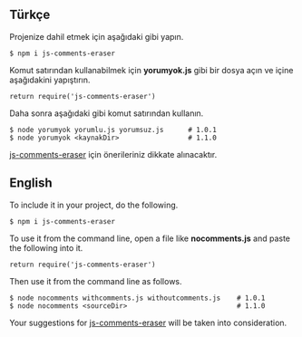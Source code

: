 ## Türkçe

Projenize dahil etmek için aşağıdaki gibi yapın.

```
$ npm i js-comments-eraser
```

Komut satırından kullanabilmek için **yorumyok.js** gibi bir dosya açın ve içine aşağıdakini yapıştırın.


```
return require('js-comments-eraser')
```

Daha sonra aşağıdaki gibi komut satırından kullanın.

```
$ node yorumyok yorumlu.js yorumsuz.js      # 1.0.1
$ node yorumyok <kaynakDir>                 # 1.1.0
```

[js-comments-eraser](https://github.com/aydincandan/js-comments-eraser/pulls) için önerileriniz dikkate alınacaktır.



## English

To include it in your project, do the following.

```
$ npm i js-comments-eraser
```

To use it from the command line, open a file like **nocomments.js** and paste the following into it.

```
return require('js-comments-eraser')
```

Then use it from the command line as follows.

```
$ node nocomments withcomments.js withoutcomments.js    # 1.0.1
$ node nocomments <sourceDir>                           # 1.1.0

```

Your suggestions for [js-comments-eraser](https://github.com/aydincandan/js-comments-eraser/pulls) will be taken into consideration.
